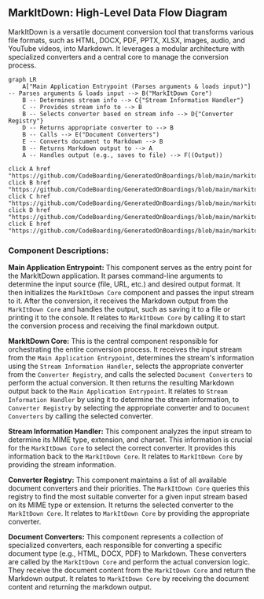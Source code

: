 ## MarkItDown: High-Level Data Flow Diagram

MarkItDown is a versatile document conversion tool that transforms various file formats, such as HTML, DOCX, PDF, PPTX, XLSX, images, audio, and YouTube videos, into Markdown. It leverages a modular architecture with specialized converters and a central core to manage the conversion process.

```mermaid
graph LR
    A["Main Application Entrypoint (Parses arguments & loads input)"] -- Parses arguments & loads input --> B("MarkItDown Core")
    B -- Determines stream info --> C{"Stream Information Handler"}
    C -- Provides stream info to --> B
    B -- Selects converter based on stream info --> D{"Converter Registry"}
    D -- Returns appropriate converter to --> B
    B -- Calls --> E("Document Converters")
    E -- Converts document to Markdown --> B
    B -- Returns Markdown output to --> A
    A -- Handles output (e.g., saves to file) --> F((Output))

click A href "https://github.com/CodeBoarding/GeneratedOnBoardings/blob/main/markitdown//Main%20Application%20Entrypoint.md"
click B href "https://github.com/CodeBoarding/GeneratedOnBoardings/blob/main/markitdown//MarkItDown%20Core.md"
click C href "https://github.com/CodeBoarding/GeneratedOnBoardings/blob/main/markitdown//Stream%20Information%20Handler.md"
click D href "https://github.com/CodeBoarding/GeneratedOnBoardings/blob/main/markitdown//Converter%20Registry.md"
click E href "https://github.com/CodeBoarding/GeneratedOnBoardings/blob/main/markitdown//Document%20Converters.md"

```

### Component Descriptions:

**Main Application Entrypoint:** This component serves as the entry point for the MarkItDown application. It parses command-line arguments to determine the input source (file, URL, etc.) and desired output format. It then initializes the `MarkItDown Core` component and passes the input stream to it. After the conversion, it receives the Markdown output from the `MarkItDown Core` and handles the output, such as saving it to a file or printing it to the console. It relates to `MarkItDown Core` by calling it to start the conversion process and receiving the final markdown output.

**MarkItDown Core:** This is the central component responsible for orchestrating the entire conversion process. It receives the input stream from the `Main Application Entrypoint`, determines the stream's information using the `Stream Information Handler`, selects the appropriate converter from the `Converter Registry`, and calls the selected `Document Converters` to perform the actual conversion. It then returns the resulting Markdown output back to the `Main Application Entrypoint`. It relates to `Stream Information Handler` by using it to determine the stream information, to `Converter Registry` by selecting the appropriate converter and to `Document Converters` by calling the selected converter.

**Stream Information Handler:** This component analyzes the input stream to determine its MIME type, extension, and charset. This information is crucial for the `MarkItDown Core` to select the correct converter. It provides this information back to the `MarkItDown Core`. It relates to `MarkItDown Core` by providing the stream information.

**Converter Registry:** This component maintains a list of all available document converters and their priorities. The `MarkItDown Core` queries this registry to find the most suitable converter for a given input stream based on its MIME type or extension. It returns the selected converter to the `MarkItDown Core`. It relates to `MarkItDown Core` by providing the appropriate converter.

**Document Converters:** This component represents a collection of specialized converters, each responsible for converting a specific document type (e.g., HTML, DOCX, PDF) to Markdown. These converters are called by the `MarkItDown Core` and perform the actual conversion logic. They receive the document content from the `MarkItDown Core` and return the Markdown output. It relates to `MarkItDown Core` by receiving the document content and returning the markdown output.